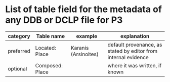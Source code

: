 # List of table field for the metadata of any DDB or DCLP file for P3

<table>
  <thead>
    <tr>
      <th align="center">category</th>      
      <th align="center">Table name</th>
      <th align="Center">example</th>
      <th align="Center">explanation</th>
    </tr>
  </thead>
  <tbody>
    <tr>
      <td align="left">preferred</td>      
      <td align="left">Located: Place</td>
      <td align="left">Karanis (Arsinoites)</td>
      <td align="left">default provenance, as stated by editor from internal evidence</td>      
    </tr>
    <tr>
      <td align="left">optional</td>        
      <td align="left">Composed: Place</td>
      <td align="left"></td>
      <td align="left">where it was written, if known</td>      
    </tr>
  </tbody>
</table> 
